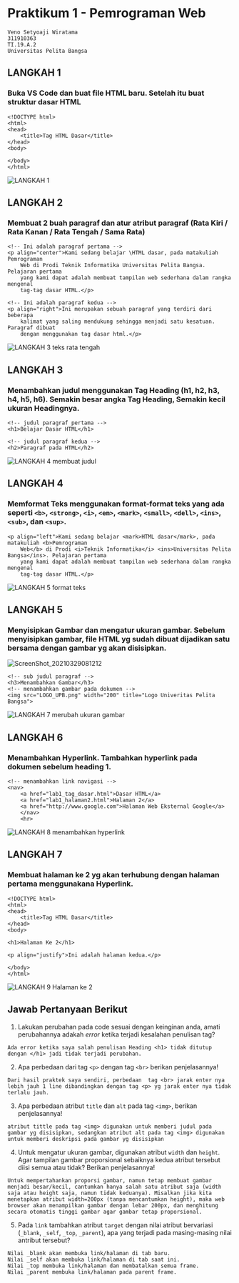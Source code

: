 # Praktikum 1 - Pemrograman Web
```
Veno Setyoaji Wiratama
311910363
TI.19.A.2
Universitas Pelita Bangsa
```

## LANGKAH 1
### Buka VS Code dan buat file HTML baru. Setelah itu buat struktur dasar HTML
```
<!DOCTYPE html>
<html>
<head>
    <title>Tag HTML Dasar</title>
</head>
<body>

</body>
</html>
```
![LANGKAH 1](https://user-images.githubusercontent.com/22215113/112779402-dd643180-9070-11eb-89a7-523ce627d107.png)

## LANGKAH 2
### Membuat 2 buah paragraf dan atur atribut paragraf (Rata Kiri / Rata Kanan / Rata Tengah / Sama Rata)
```
<!-- Ini adalah paragraf pertama -->
<p align="center">Kami sedang belajar \HTML dasar, pada matakuliah Pemrograman
    Web di Prodi Teknik Informatika Universitas Pelita Bangsa. Pelajaran pertama
    yang kami dapat adalah membuat tampilan web sederhana dalam rangka mengenal
    tag-tag dasar HTML.</p>

<!-- Ini adalah paragraf kedua -->
<p align="right">Ini merupakan sebuah paragraf yang terdiri dari beberapa
    kalimat yang saling mendukung sehingga menjadi satu kesatuan. Paragraf dibuat
    dengan menggunakan tag dasar html.</p>
```
![LANGKAH 3 teks rata tengah](https://user-images.githubusercontent.com/22215113/112780863-ec001800-9073-11eb-9e03-9a81e36e0caa.png)

## LANGKAH 3
### Menambahkan judul menggunakan Tag Heading (h1, h2, h3, h4, h5, h6). Semakin besar angka Tag Heading, Semakin kecil ukuran Headingnya.
```
<!-- judul paragraf pertama -->
<h1>Belajar Dasar HTML</h1>

<!-- judul paragraf kedua -->
<h2>Paragraf pada HTML</h2>
```
![LANGKAH 4 membuat judul](https://user-images.githubusercontent.com/22215113/112780865-ed314500-9073-11eb-8e60-4a9ce9b37b33.png)

## LANGKAH 4
### Memformat Teks menggunakan format-format teks yang ada seperti `<b>`, `<strong>`, `<i>`, `<em>`, `<mark>`, `<small>`, `<dell>`, `<ins>`, `<sub>`, dan `<sup>`.

```<!-- Ini adalah paragraf pertama -->
<p align="left">Kami sedang belajar <mark>HTML dasar</mark>, pada matakuliah <b>Pemrograman
    Web</b> di Prodi <i>Teknik Informatika</i> <ins>Universitas Pelita Bangsa</ins>. Pelajaran pertama
    yang kami dapat adalah membuat tampilan web sederhana dalam rangka mengenal
    tag-tag dasar HTML.</p>
```
![LANGKAH 5 format teks](https://user-images.githubusercontent.com/22215113/112780867-edc9db80-9073-11eb-900d-359c30cb74e6.png)

## LANGKAH 5
### Menyisipkan Gambar dan mengatur ukuran gambar. Sebelum menyisipkan gambar, file HTML yg sudah dibuat dijadikan satu bersama dengan gambar yg akan disisipkan.
![ScreenShot_20210329081212](https://user-images.githubusercontent.com/22215113/112780877-f02c3580-9073-11eb-8395-fc9322205c56.png)
```
<!-- sub judul paragraf -->
<h3>Menambahkan Gambar</h3>
<!-- menambahkan gambar pada dokumen -->
<img src="LOGO_UPB.png" width="200" title="Logo Univeritas Pelita Bangsa">
```
![LANGKAH 7 merubah ukuran gambar](https://user-images.githubusercontent.com/22215113/112780871-ee627200-9073-11eb-97a6-8d73b8fc3213.png)

## LANGKAH 6
### Menambahkan Hyperlink. Tambahkan hyperlink pada dokumen sebelum heading 1.
```
<!-- menambahkan link navigasi -->
<nav>
    <a href="lab1_tag_dasar.html">Dasar HTML</a>
    <a href="lab1_halaman2.html">Halaman 2</a>
    <a href="http://www.google.com">Halaman Web Eksternal Google</a>
    </nav>
    <hr>
```
![LANGKAH 8 menambahkan hyperlink](https://user-images.githubusercontent.com/22215113/112780875-ef939f00-9073-11eb-8f6f-dd163b2dd2ff.png)

## LANGKAH 7
### Membuat halaman ke 2 yg akan terhubung dengan halaman pertama menggunakana Hyperlink.
```
<!DOCTYPE html>
<html>
<head>
    <title>Tag HTML Dasar</title>
</head>
<body>

<h1>Halaman Ke 2</h1>

<p align="justify">Ini adalah halaman kedua.</p>

</body>
</html>
```
![LANGKAH 9 Halaman ke 2](https://user-images.githubusercontent.com/22215113/112782818-1b188880-9078-11eb-963f-27092cb6ef5a.png)

## Jawab Pertanyaan Berikut
1. Lakukan perubahan pada code sesuai dengan keinginan anda, amati perubahannya adakah _error_ ketika terjadi kesalahan penulisan tag?
```
Ada error ketika saya salah penulisan Heading <h1> tidak ditutup dengan </h1> jadi tidak terjadi perubahan.
```
2. Apa perbedaan dari tag `<p>` dengan tag `<br>` berikan penjelasannya!
```
Dari hasil praktek saya sendiri, perbedaan  tag <br> jarak enter nya lebih jauh 1 line dibandingkan dengan tag <p> yg jarak enter nya tidak terlalu jauh.
```
3. Apa perbedaan atribut `title` dan `alt` pada tag `<img>`, berikan penjelasannya!
```
atribut tittle pada tag <img> digunakan untuk memberi judul pada gambar yg disisipkan, sedangkan atribut alt pada tag <img> digunakan untuk memberi deskripsi pada gambar yg disisipkan
```
4. Untuk mengatur ukuran gambar, digunakan atribut `width` dan `height`. Agar tampilan gambar proporsional sebaiknya kedua atribut tersebut diisi semua atau tidak? Berikan penjelasannya!
```
Untuk mempertahankan proporsi gambar, namun tetap membuat gambar menjadi besar/kecil, cantumkan hanya salah satu atribut saja (width saja atau height saja, namun tidak keduanya). Misalkan jika kita menetapkan atribut width=200px (tanpa mencantumkan height), maka web browser akan menampilkan gambar dengan lebar 200px, dan menghitung secara otomatis tinggi gambar agar gambar tetap proporsional.
```
5. Pada `link` tambahkan atribut `target` dengan nilai atribut bervariasi (`_blank`, `_self`, `_top`, `_parent`), apa yang terjadi pada masing-masing nilai antribut tersebut?
```
Nilai _blank akan membuka link/halaman di tab baru.
Nilai _self akan membuka link/halaman di tab saat ini.
Nilai _top membuka link/halaman dan membatalkan semua frame.
Nilai _parent membuka link/halaman pada parent frame.
```
